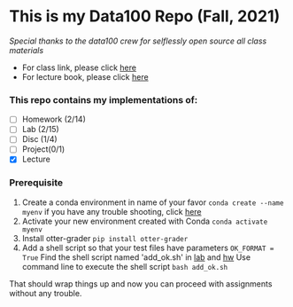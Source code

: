 # This is my Data100 Repo (Fall, 2021)

*Special thanks to the data100 crew for selflessly open source all class materials*

* For class link, please click [here](https://ds100.org/fa21/)
* For lecture book, please click [here](https://www.textbook.ds100.org/)

### This repo contains my implementations of:
- [ ] Homework (2/14)
- [ ] Lab (2/15)
- [ ] Disc (1/4)
- [ ] Project(0/1)
- [x] Lecture

### Prerequisite
1. Create a conda environment in name of your favor
`conda create --name myenv`
if you have any trouble shooting, click [here](https://conda.io/projects/conda/en/latest/user-guide/tasks/manage-environments.html#creating-an-environment-with-commands)
2. Activate your new environment created with Conda
`conda activate myenv`
3. Install otter-grader
`pip install otter-grader`
4. Add a shell script so that your test files have parameters `OK_FORMAT = True`
Find the shell script named 'add_ok.sh' in [lab](https://github.com/baichuanzhou/data100/tree/master/lab) and [hw](https://github.com/baichuanzhou/data100/tree/master/hw)
Use command line to execute the shell script
`bash add_ok.sh`

That should wrap things up and now you can proceed with assignments without any trouble.


